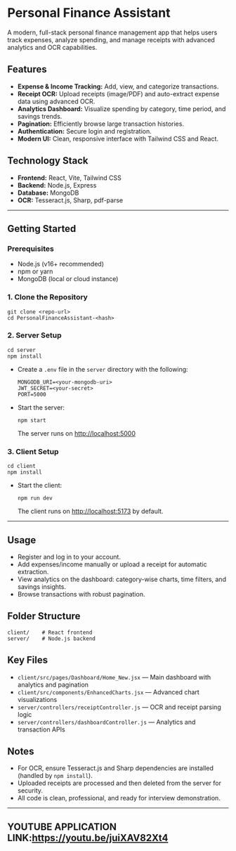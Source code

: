 # Personal Finance Assistant

A modern, full-stack personal finance management app that helps users track expenses, analyze spending, and manage receipts with advanced analytics and OCR capabilities.

## Features
- **Expense & Income Tracking:** Add, view, and categorize transactions.
- **Receipt OCR:** Upload receipts (image/PDF) and auto-extract expense data using advanced OCR.
- **Analytics Dashboard:** Visualize spending by category, time period, and savings trends.
- **Pagination:** Efficiently browse large transaction histories.
- **Authentication:** Secure login and registration.
- **Modern UI:** Clean, responsive interface with Tailwind CSS and React.

## Technology Stack
- **Frontend:** React, Vite, Tailwind CSS
- **Backend:** Node.js, Express
- **Database:** MongoDB
- **OCR:** Tesseract.js, Sharp, pdf-parse

---

## Getting Started

### Prerequisites
- Node.js (v16+ recommended)
- npm or yarn
- MongoDB (local or cloud instance)

### 1. Clone the Repository
```
git clone <repo-url>
cd PersonalFinanceAssistant-<hash>
```

### 2. Server Setup
```
cd server
npm install
```

- Create a `.env` file in the `server` directory with the following:
  ```
  MONGODB_URI=<your-mongodb-uri>
  JWT_SECRET=<your-secret>
  PORT=5000
  ```
- Start the server:
  ```
  npm start
  ```
  The server runs on [http://localhost:5000](http://localhost:5000)

### 3. Client Setup
```
cd client
npm install
```
- Start the client:
  ```
  npm run dev
  ```
  The client runs on [http://localhost:5173](http://localhost:5173) by default.

---

## Usage
- Register and log in to your account.
- Add expenses/income manually or upload a receipt for automatic extraction.
- View analytics on the dashboard: category-wise charts, time filters, and savings insights.
- Browse transactions with robust pagination.

## Folder Structure
```
client/    # React frontend
server/    # Node.js backend
```

## Key Files
- `client/src/pages/Dashboard/Home_New.jsx` — Main dashboard with analytics and pagination
- `client/src/components/EnhancedCharts.jsx` — Advanced chart visualizations
- `server/controllers/receiptController.js` — OCR and receipt parsing logic
- `server/controllers/dashboardController.js` — Analytics and transaction APIs

## Notes
- For OCR, ensure Tesseract.js and Sharp dependencies are installed (handled by `npm install`).
- Uploaded receipts are processed and then deleted from the server for security.
- All code is clean, professional, and ready for interview demonstration.

---

## YOUTUBE APPLICATION LINK:https://youtu.be/juiXAV82Xt4


